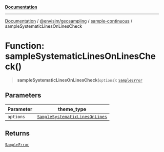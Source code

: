 [**Documentation**](../../../../README.md)

---

[Documentation](../../../../README.md) / [@envisim/geosampling](../../README.md) / [sample-continuous](../README.md) / sampleSystematicLinesOnLinesCheck

# Function: sampleSystematicLinesOnLinesCheck()

> **sampleSystematicLinesOnLinesCheck**(`options`): [`SampleError`](../../errors/type-aliases/SampleError.md)

## Parameters

| Parameter | theme_type                                                                        |
| --------- | --------------------------------------------------------------------------------- |
| `options` | [`SampleSystematicLinesOnLines`](../type-aliases/SampleSystematicLinesOnLines.md) |

## Returns

[`SampleError`](../../errors/type-aliases/SampleError.md)
